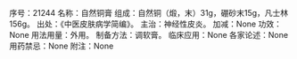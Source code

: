 序号：21244
名称：自然铜膏
组成：自然铜（煅，末）31g，硼砂末15g，凡士林156g。
出处：《中医皮肤病学简编》。
主治：神经性皮炎。
加减：None
功效：None
用法用量：外用。
制备方法：调软膏。
临床应用：None
各家论述：None
用药禁忌：None
附注：None

